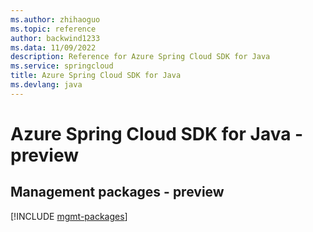 ```yaml
---
ms.author: zhihaoguo
ms.topic: reference
author: backwind1233
ms.data: 11/09/2022
description: Reference for Azure Spring Cloud SDK for Java
ms.service: springcloud
title: Azure Spring Cloud SDK for Java
ms.devlang: java
---
```

# Azure Spring Cloud SDK for Java - preview

## Management packages - preview
[!INCLUDE [mgmt-packages](spring-cloud-mgmt-index.md)]